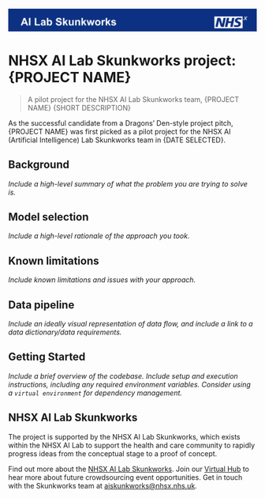 ![Banner of NHSX Skunkworks Lab](docs/banner.png)

# NHSX AI Lab Skunkworks project: {PROJECT NAME}

> A pilot project for the NHSX AI Lab Skunkworks team, {PROJECT NAME} {SHORT DESCRIPTION}

As the successful candidate from a Dragons’ Den-style project pitch, {PROJECT NAME} was first picked as a pilot project for the NHSX AI (Artificial Intelligence) Lab Skunkworks team in {DATE SELECTED}.

## Background

_Include a high-level summary of what the problem you are trying to solve is._

## Model selection

_Include a high-level rationale of the approach you took._

## Known limitations

_Include known limitations and issues with your approach._

## Data pipeline

_Include an ideally visual representation of data flow, and include a link to a data dictionary/data requirements._

## Getting Started

_Include a brief overview of the codebase. Include setup and execution instructions, including any required environment variables. Consider using a `virtual environment` for dependency management._

## NHSX AI Lab Skunkworks
The project is supported by the NHSX AI Lab Skunkworks, which exists within the NHSX AI Lab to support the health and care community to rapidly progress ideas from the conceptual stage to a proof of concept.

Find out more about the [NHSX AI Lab Skunkworks](https://www.nhsx.nhs.uk/ai-lab/ai-lab-programmes/skunkworks/).
Join our [Virtual Hub](https://future.nhs.uk/connect.ti/system/text/register) to hear more about future crowdsourcing event opportunities.
Get in touch with the Skunkworks team at [aiskunkworks@nhsx.nhs.uk](aiskunkworks@nhsx.nhs.uk).
